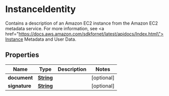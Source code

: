 

# InstanceIdentity

Contains a description of an Amazon EC2 instance from the Amazon EC2 metadata service. For more information, see <a href=\"https://docs.aws.amazon.com/sdkfornet/latest/apidocs/Index.html\">Instance Metadata and User Data</a>.

## Properties

| Name | Type | Description | Notes |
|------------ | ------------- | ------------- | -------------|
|**document** | [**String**](String.md) |  |  [optional] |
|**signature** | [**String**](String.md) |  |  [optional] |



